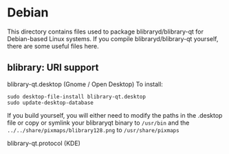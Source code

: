 
Debian
====================
This directory contains files used to package blibraryd/blibrary-qt
for Debian-based Linux systems. If you compile blibraryd/blibrary-qt yourself, there are some useful files here.

## blibrary: URI support ##


blibrary-qt.desktop  (Gnome / Open Desktop)
To install:

	sudo desktop-file-install blibrary-qt.desktop
	sudo update-desktop-database

If you build yourself, you will either need to modify the paths in
the .desktop file or copy or symlink your blibraryqt binary to `/usr/bin`
and the `../../share/pixmaps/blibrary128.png` to `/usr/share/pixmaps`

blibrary-qt.protocol (KDE)

